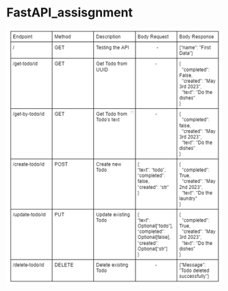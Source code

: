 # FastAPI_assisgnment
![alt text](https://github.com/PhilipusAdrielTandra/FastAPI_assisgnment/blob/main/Endpoints.png)
